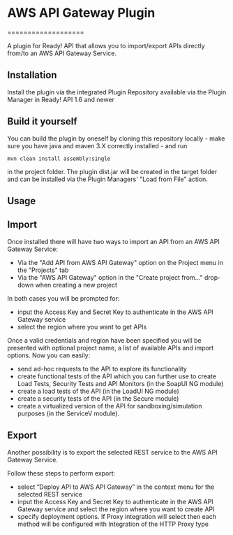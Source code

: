 # AWS API Gateway Plugin

===================

A plugin for Ready! API that allows you to import/export APIs directly from/to an AWS API Gateway Service.

Installation
------------

Install the plugin via the integrated Plugin Repository available via the Plugin Manager in Ready! API 1.6 and newer

Build it yourself
-----------------

You can build the plugin by oneself by cloning this repository locally - make sure you have java and maven 3.X correctly 
installed - and run 

```mvn clean install assembly:single```

in the project folder. The plugin dist.jar will be created in the target folder and can be installed via the 
Plugin Managers' "Load from File" action.

Usage
-----

Import
------

Once installed there will have two ways to import an API from an AWS API Gateway Service:

* Via the "Add API from AWS API Gateway" option on the Project menu in the "Projects" tab
* Via the "AWS API Gateway" option in the "Create project from..." drop-down when creating a new project

In both cases you will be prompted for:
* input the Access Key and Secret Key to authenticate in the AWS API Gateway service
* select the region where you want to get APIs

Once a valid credentials and region have been specified you will be presented with optional project name, a list of available APIs and
import options. Now you can easily:

* send ad-hoc requests to the API to explore its functionality
* create functional tests of the API which you can further use to create Load Tests, Security Tests and API Monitors
(in the SoapUI NG module)
* create a load tests of the API (in the LoadUI NG module)
* create a security tests of the API (in the Secure module)
* create a virtualized version of the API for sandboxing/simulation purposes (in the ServiceV module).

Export
------

Another possibility is to export the selected REST service to the AWS API Gateway Service.

Follow these steps to perform export:
* select “Deploy API to AWS API Gateway” in the context menu for the selected REST service
* input the Access Key and Secret Key to authenticate in the AWS API Gateway service and select the region where you want to create API
* specify deployment options. If Proxy integration will select then each method will be configured with Integration of the HTTP Proxy type